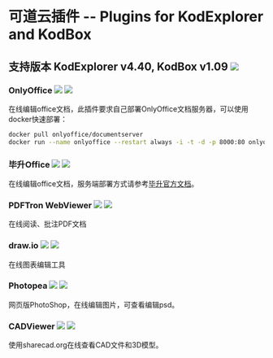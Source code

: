 # 可道云插件 -- Plugins for KodExplorer and KodBox
## 支持版本 KodExplorer v4.40, KodBox v1.09 [![](https://img.shields.io/badge/插件包-下载地址-orange.svg)](https://github.com/zhtengw/kodexplorer-plugins/releases/tag/v2020.04.27)

### OnlyOffice [![](https://img.shields.io/badge/code-for_kodexplorer-green.svg)](https://github.com/zhtengw/kodexplorer-plugins/tree/master/kodexplorer-plugins/OnlyOffice) [![](https://img.shields.io/badge/code-for_kodbox-blue.svg)](https://github.com/zhtengw/kodexplorer-plugins/tree/master/kodbox-plugins/OnlyOffice)
在线编辑office文档，此插件要求自己部署OnlyOffice文档服务器，可以使用docker快速部署：
```bash
docker pull onlyoffice/documentserver
docker run --name onlyoffice --restart always -i -t -d -p 8000:80 onlyoffice/documentserver  
```

### 毕升Office [![](https://img.shields.io/badge/code-for_kodexplorer-green.svg)](https://github.com/zhtengw/kodexplorer-plugins/tree/master/kodexplorer-plugins/bisheng) [![](https://img.shields.io/badge/code-for_kodbox-blue.svg)](https://github.com/zhtengw/kodexplorer-plugins/tree/master/kodbox-plugins/bisheng)
在线编辑office文档，服务端部署方式请参考[毕升官方文档](https://www.bishengoffice.com/apps/blog/posts/install.html)。

### PDFTron WebViewer [![](https://img.shields.io/badge/code-for_kodexplorer-green.svg)](https://github.com/zhtengw/kodexplorer-plugins/tree/master/kodexplorer-plugins/PDFTron) [![](https://img.shields.io/badge/code-for_kodbox-blue.svg)](https://github.com/zhtengw/kodexplorer-plugins/tree/master/kodbox-plugins/PDFTron)
在线阅读、批注PDF文档

### draw.io [![](https://img.shields.io/badge/code-for_kodexplorer-green.svg)](https://github.com/zhtengw/kodexplorer-plugins/tree/master/kodexplorer-plugins/drawio) [![](https://img.shields.io/badge/code-for_kodbox-blue.svg)](https://github.com/zhtengw/kodexplorer-plugins/tree/master/kodbox-plugins/drawio)
在线图表编辑工具

### Photopea [![](https://img.shields.io/badge/code-for_kodexplorer-green.svg)](https://github.com/zhtengw/kodexplorer-plugins/tree/master/kodexplorer-plugins/Photopea) [![](https://img.shields.io/badge/code-for_kodbox-blue.svg)](https://github.com/zhtengw/kodexplorer-plugins/tree/master/kodbox-plugins/Photopea)
网页版PhotoShop，在线编辑图片，可查看编辑psd。

### CADViewer [![](https://img.shields.io/badge/code-for_kodexplorer-green.svg)](https://github.com/zhtengw/kodexplorer-plugins/tree/master/kodexplorer-plugins/CADViewer) [![](https://img.shields.io/badge/code-for_kodbox-blue.svg)](https://github.com/zhtengw/kodexplorer-plugins/tree/master/kodbox-plugins/CADViewer)
使用sharecad.org在线查看CAD文件和3D模型。
